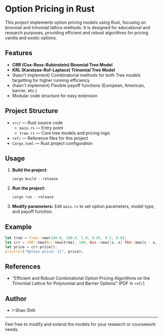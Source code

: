 # Option Pricing in Rust

This project implements option pricing models using Rust, focusing on binomial and trinomial lattice methods. It is designed for educational and research purposes, providing efficient and robust algorithms for pricing vanilla and exotic options.

## Features
- **CRR (Cox-Ross-Rubinstein) Binomial Tree Model**
- **KRL (Karatzas-Ruf-Laplace) Trinomial Tree Model**
- (hasn't implement) Combinatorial methods for both Tree models targetting for higher running efficiency
- (hasn't implement) Flexible payoff functions (European, American, barrier, etc.)
- Modular code structure for easy extension

## Project Structure
- `src/` — Rust source code
  - `main.rs` — Entry point
  - `tree.rs` — Core tree models and pricing logic
- `ref/` — Reference files for this project
- `Cargo.toml` — Rust project configuration

## Usage
1. **Build the project:**
   ```powershell
   cargo build --release
   ```
2. **Run the project:**
   ```powershell
   cargo run --release
   ```
3. **Modify parameters:**
   Edit `main.rs` to set option parameters, model type, and payoff function.

## Example
```rust
let tree = Tree::new(100.0, 100.0, 1.0, 0.05, 0.2, 0.0);
let crr = CRR::new(Rc::new(tree), 100, Box::new(|s, x| f64::max(s - x, 0.0)));
let price = crr.price();
println!("Option price: {}", price);
```

## References
- "Efficient and Robust Combinatorial Option Pricing Algorithms on the Trinomial Lattice for Polynomial and Barrier Options" (PDF in `ref/`)


## Author
- I-Shao Shih

---
Feel free to modify and extend the models for your research or coursework needs.
